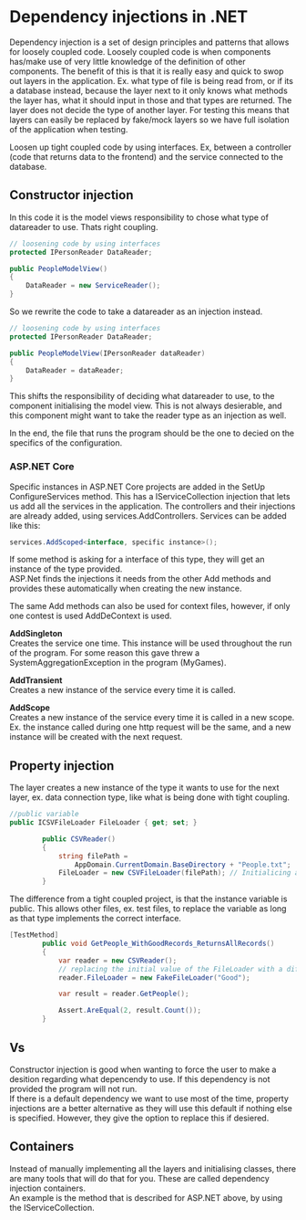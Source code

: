 
# Dependency injections in .NET

Dependency injection is a set of design principles and patterns that allows for loosely coupled code. Loosely coupled code is when
components has/make use of very little knowledge of the definition of other components. The benefit of this is that
it is really easy and quick to swop out layers in the application. Ex. what type of file is being read from, or if its
a database instead, because the layer next to it only knows what methods the layer has, what it should input in those
and that types are returned. The layer does not decide the type of another layer. For testing this means that layers can
easily be replaced by fake/mock layers so we have full isolation of the application when testing.

Loosen up tight coupled code by using interfaces. Ex, between a controller (code that returns data to the frontend) and the
service connected to the database.


## Constructor injection
In this code it is the model views responsibility to chose what type of datareader to use. Thats right coupling.
```C#
// loosening code by using interfaces
protected IPersonReader DataReader;

public PeopleModelView()
{
    DataReader = new ServiceReader();
}
```

So we rewrite the code to take a datareader as an injection instead.
```C#
// loosening code by using interfaces
protected IPersonReader DataReader;

public PeopleModelView(IPersonReader dataReader)
{
    DataReader = dataReader;
}
```
This shifts the responsibility of deciding what datareader to use, to the component initialising the model
view. This is not always desierable, and this component might want to take the reader type as an injection
as well.

In the end, the file that runs the program should be the one to decied on the specifics of the configuration.

### ASP.NET Core
Specific instances in ASP.NET Core projects are added in the SetUp ConfigureServices method. This has a 
IServiceCollection injection that lets us add all the services in the application. The controllers and their 
injections are already added, using services.AddControllers.
Services can be added like this:
```C#
services.AddScoped<interface, specific instance>();
```
If some method is asking for a interface of this type, they will get an instance of the type provided.\
ASP.Net finds the injections it needs from the other Add methods and provides these automatically when creating
the new instance.

The same Add methods can also be used for context files, however, if only one contest is used AddDeContext is used.

**AddSingleton**\
Creates the service one time. This instance will be used throughout the run of the program. For some reason
this gave threw a SystemAggregationException in the program (MyGames).

**AddTransient**\
Creates a new instance of the service every time it is called.

**AddScope**\
Creates a new instance of the service every time it is called in a new scope. Ex. the instance called during
one http request will be the same, and a new instance will be created with the next request.

## Property injection
The layer creates a new instance of the type it wants to use for the next layer, ex. data connection type, like
what is being done with tight coupling.

```C#
//public variable
public ICSVFileLoader FileLoader { get; set; }

        public CSVReader()
        {
            string filePath =
                AppDomain.CurrentDomain.BaseDirectory + "People.txt";
            FileLoader = new CSVFileLoader(filePath); // Initialicing a specific type of fileLoader
        }
```
The difference from a tight coupled project, is that the instance variable is public. This allows other files, ex.
test files, to replace the variable as long as that type implements the correct interface.

```C#
[TestMethod]
        public void GetPeople_WithGoodRecords_ReturnsAllRecords()
        {
            var reader = new CSVReader();
            // replacing the initial value of the FileLoader with a different FileLoader type
            reader.FileLoader = new FakeFileLoader("Good");

            var result = reader.GetPeople();

            Assert.AreEqual(2, result.Count());
        }
```

## Vs
Constructor injection is good when wanting to force the user to make a desition regarding what depencendy
to use. If this dependency is not provided the program will not run.\
If there is a default dependency we want to use most of the time, property injections are a better alternative
as they will use this default if nothing else is specified. However, they give the option to replace this
if desiered.

## Containers
Instead of manually implementing all the layers and initialising classes, there are many tools
 that will do that for you. These are called dependency injection containers.\
An example is the method that is described for ASP.NET above, by using the IServiceCollection.